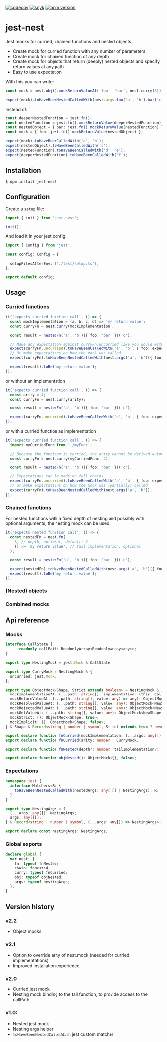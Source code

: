 [![codecov](https://codecov.io/gh/teunmooij/jest-nest/branch/main/graph/badge.svg?token=RD1WJQ36WN)](https://codecov.io/gh/teunmooij/jest-nest)
[![snyk](https://snyk.io/test/github/teunmooij/jest-nest/badge.svg)](https://snyk.io/test/github/teunmooij/jest-nest)
[![npm version](https://badge.fury.io/js/jest-nest.svg)](https://badge.fury.io/js/jest-nest)

# jest-nest

Jest mocks for curried, chained functions and nested objects

- Create mock for curried function with any number of parameters
- Create mock for chained function of any depth
- Create mock for objects that return (deeply) nested objects and specify return values at any path
- Easy to use expectation

With this you can write:

```typescript
const mock = nest.obj().mockReturnValueAt('foo', 'bar', nest.curry(3));

expect(mock).toHaveBeenNestedCalledWith(nest.args.foo('a', 'b').bar('c')('d', 'e')('f'));
```

Instead of:

```typescript
const deeperNestedFunction = jest.fn();
const nestedFunction = jest.fn().mockReturnValue(deeperNestedFunction);
const nestedObject = { bar: jest.fn().mockReturnValue(nestedFunction) };
const mock = { foo: jest.fn().mockReturnValue(nestedObject) };

expect(mock).toHaveBeenCalledWith('a', 'b');
expect(nestedObject).toHaveBeenCalledWith('c');
expect(nestedFunction).toHaveBeenCalledWith('d', 'e');
expect(deeperNestedFunction).toHaveBeenCalledWith('f');
```

## Installation

```shell
$ npm install jest-nest
```

## Configuration

Create a `setup` file:

```typescript
import { init } from 'jest-nest';

init();
```

And load it in your jest config:

```typescript
import { Config } from 'jest';

const config: Config = {
  ...
  setupFilesAfterEnv: ['./test/setup.ts'],
};

export default config;

```

## Usage

### Curried functions

```typescript
it('expects curried function call', () => {
  const mockImplementation = (a, b, c, d) => 'my return value';
  const curryFn = nest.curry(mockImplementation);

  const result = nestedFn('a', 'b')({ foo: 'bar' })('c');

  // Make any expectation against curryFn.uncurried like you would with any jest.Mock
  expect(curryFn.uncurried).toHaveBeenCalledWith('a', 'b', { foo: expect.any(String) }, 'c');
  // Or make expectations on how the mock was called
  expect(curryFn).toHaveBeenNestedCalledWith(nest.args('a', 'b')({ foo: expect.any(String) })('c'));

  expect(result).toBe('my return value');
});
```

or without an implementation

```typescript
it('expects curried function call', () => {
  const arity = 4;
  const curryFn = nest.curry(arity);

  const result = nestedFn('a', 'b')({ foo: 'bar' })('c');

  expect(curryFn.uncurried).toHaveBeenCalledWith('a', 'b', { foo: expect.any(String) }, 'c');
});
```

or with a curried function as implementation

```typescript
it('expects curried function call', () => {
  import myCurriedFunc from './myFunc';

  // Because the function is curried, the arity cannot be derived automatically
  const curryFn = nest.curry(myCurriedFunc, 4);

  const result = nestedFn('a', 'b')({ foo: 'bar' })('c');

  // Expectations can be made on full chains
  expect(curryFn.uncurried).toHaveBeenCalledWith('a', 'b', { foo: expect.any(String) }, 'c');
  // or make expectations on how the mock was (partially) called
  expect(curryFn).toHaveBeenNestedCalledWith(nest.args('a', 'b'));
});
```

### Chained functions

For nested functions with a fixed depth of nesting and possibly with optional arguments, the nesting mock can be used.

```typescript
it('expects nested function call', () => {
  const nestedFn = nest.fn(
    3, // depth, optional, default: 2
    () => 'my return value', // tail implementation, optional
  );

  const result = nestedFn('a', 'b')({ foo: 'bar' })('c');

  expect(nestedFn).toHaveBeenNestedCalledWith(nest.args('a', 'b')({ foo: expect.any(String) })('c'));
  expect(result).toBe('my return value');
});
```

### (Nested) objects

### Combined mocks

## Api reference

### Mocks

```typescript
interface CallState {
      readonly callPath: ReadonlyArray<ReadonlyArray<any>>;
}

export type NestingMock = jest.Mock & CallState;

export type CurryMock = NestingMock & {
  uncurried: jest.Mock;
};

export type ObjectMock<Shape, Strict extends boolean> = NestingMock & {
  mockImplementationAt: (...path: string[], implementation: (this: CallState, ...args: any[]) => any): ObjectMock<NewShape, Strict>;
  mockReturnValueAt: (...path: string[], value: any) => any): ObjectMock<NewShape, Strict>;
  mockResolvedValueAt: (...path: string[], value: any): ObjectMock<NewShape, Strict>;
  mockRejectedValueAt: (...path: string[], value: any): ObjectMock<NewShape, Strict>;
  mockGetValueAt: (...path: string[], value: any): ObjectMock<NewShape, Strict>;
  mockStrict: (): ObjectMock<Shape, true>;
  mockImplicit: (): ObjectMock<Shape, false>;
} & Shape & Record<string | number | symbol, Strict extends true ? never : jest.Mock<ObjectMock<{}, Strict>>>

export declare function fnCurried(mockImplementation: (...args: any[]) => any, arity?: number): CurryMock;
export declare function fnCurried(arity: number): CurryMock;

export declare function fnNested(depth?: number, tailImplementation?: (...args: any[]) => any): NestingMock;

export declare function objNested(): ObjectMock<{}, false>;
```

### Expectations

```typescript
namespace jest {
  interface Matchers<R> {
    toHaveBeenNestedCalledWith(nestedArgs: any[][] | NestingArgs): R;
  }
}

export type NestingArgs = {
  (...args: any[]): NestingArgs;
  args: any[][];
} & Record<string | number | symbol, (...args: any[]) => NestingArgs>;

export declare const nestingArgs: NestingArgs;
```

### Global exports

```typescript
declare global {
  var nest: {
    fn: typeof fnNested;
    chain: fnNested;
    curry: typeof fnCurried;
    obj: typeof objNested;
    args: typeof nestingArgs;
  };
}
```

## Version history

### v2.2

- Object mocks

### v2.1

- Option to override arity of nest.mock (needed for curried implementations)
- Improved installation experience

### v2.0

- Curried jest mock
- Nesting mock binding to the tail function, to provide access to the callPath

### v1.0:

- Nested jest mock
- Nesting args helper
- `toHaveBeenNestedCalledWith` jest custom matcher
